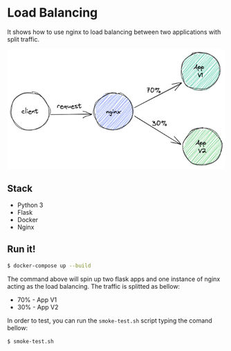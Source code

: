 # Load Balancing
It shows how to use nginx to load balancing between two applications with split traffic.

![alt text](architecture.png "Split Traffic")

## Stack
* Python 3
* Flask
* Docker
* Nginx


## Run it!

```bash
$ docker-compose up --build
```

The command above will spin up two flask apps and one instance of nginx acting as the load balancing. The traffic is splitted as bellow:
* 70% - App V1
* 30% - App V2

In order to test, you can run the `smoke-test.sh` script typing the comand bellow:

```bash
$ smoke-test.sh
```
